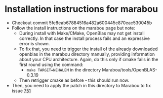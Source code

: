 
# Installation instructions for marabou
* Checkout commit 5fe8eab67884516a482a600445c870eac530045b
* Follow the install instructions on the marabou page but note:
  * During install with Make/CMake, OpenBlas may not get install correctly. In that case the install process fails and an expressive error is shown. 
  * To fix that, you need to trigger the install of the already downloaded openblas in the marabou directory manually, providing information about your CPU architecture. Again, do this only if cmake fails in the first round using the command:
    * `make TARGET=NEHALEM` in the directory Marabou/tools/OpenBLAS-0.3.19
  * Then retrigger cmake as before - this should run now.
* Then, you need to apply the patch in this directory to Marabou to fix issue [751](https://github.com/NeuralNetworkVerification/Marabou/issues/751)

